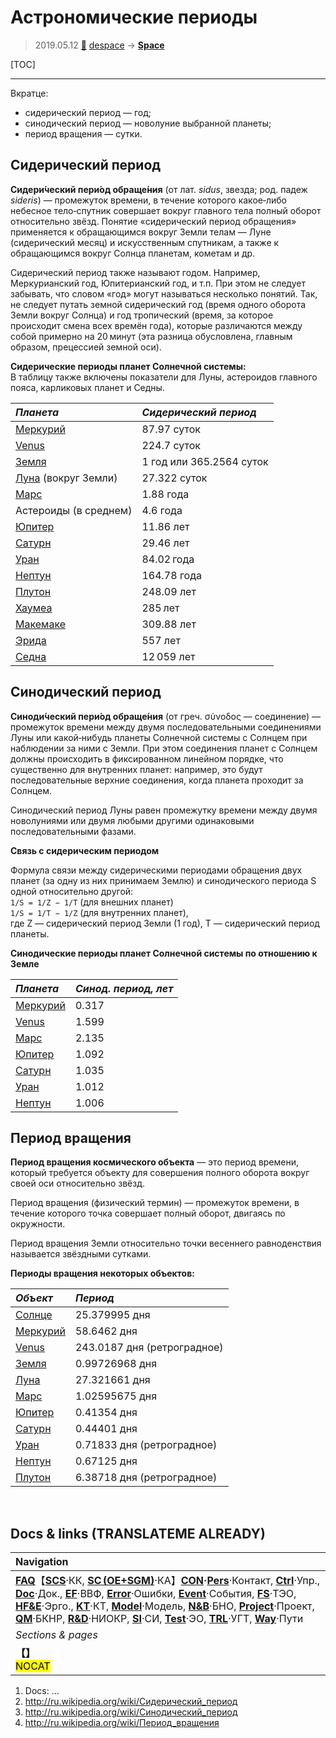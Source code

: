 # Астрономические периоды
> 2019.05.12 [🚀](../index/index.md) [despace](index.md) → **[Space](index.md)**

[TOC]

---

Вкратце:

   - сидерический период — год;
   - синодический период — новолуние выбранной планеты;
   - период вращения — сутки.


## Сидерический период
**Сидери́ческий пери́од обраще́ния** (от лат. *sidus*, звезда; род. падеж *sideris*) — промежуток времени, в течение которого какое‑либо небесное тело‑спутник совершает вокруг главного тела полный оборот относительно звёзд. Понятие «сидерический период обращения» применяется к обращающимся вокруг Земли телам — Луне (сидерический месяц) и искусственным спутникам, а также к обращающимся вокруг Солнца планетам, кометам и др.

Сидерический период также называют годом. Например, Меркурианский год, Юпитерианский год, и т.п. При этом не следует забывать, что словом «год» могут называться несколько понятий. Так, не следует путать земной сидерический год (время одного оборота Земли вокруг Солнца) и год тропический (время, за которое происходит смена всех времён года), которые различаются между собой примерно на 20 минут (эта разница обусловлена, главным образом, прецессией земной оси).

**Сидерические периоды планет Солнечной системы:**  
В таблицу также включены показатели для Луны, астероидов главного пояса, карликовых планет и Седны.

|*Планета*|*Сидерический период*|
|:--|:--|
|[Меркурий](mercury.md)|87.97 суток|
|[Venus](venus.md)|224.7 суток|
|[Земля](earth.md)|1 год или 365.2564 суток|
|[Луна](moon.md) (вокруг Земли)|27.322 суток|
|[Марс](mars.md)|1.88 года|
|Астероиды (в среднем)|4.6 года|
|[Юпитер](jupiter.md)|11.86 лет|
|[Сатурн](saturn.md)|29.46 лет|
|[Уран](uranus.md)|84.02 года|
|[Нептун](neptune.md)|164.78 года|
|[Плутон](pluto.md)|248.09 лет|
|[Хаумеа](haumea.md)|285 лет|
|[Макемаке](makemake.md)|309.88 лет|
|[Эрида](eris.md)|557 лет|
|[Седна](sedna.md)|12 059 лет|



## Синодический период
**Синоди́ческий пери́од обраще́ния** (от греч. σύνοδος — соединение) — промежуток времени между двумя последовательными соединениями Луны или какой‑нибудь планеты Солнечной системы с Солнцем при наблюдении за ними с Земли. При этом соединения планет с Солнцем должны происходить в фиксированном линейном порядке, что существенно для внутренних планет: например, это будут последовательные верхние соединения, когда планета проходит за Солнцем.

Синодический период Луны равен промежутку времени между двумя новолуниями или двумя любыми другими одинаковыми последовательными фазами.

**Связь с сидерическим периодом**

Формула связи между сидерическими периодами обращения двух планет (за одну из них принимаем Землю) и синодического периода S одной относительно другой:  
`1/S = 1/Z − 1/T` (для внешних планет)  
`1/S = 1/T − 1/Z` (для внутренних планет),  
где Z — сидерический период Земли (1 год), Т — сидерический период планеты.

**Синодические периоды планет Солнечной системы по отношению к Земле**

|*Планета*|*Синод. период, лет*|
|:--|:--|
|[Меркурий](mercury.md)|0.317|
|[Venus](venus.md)|1.599|
|[Марс](mars.md)|2.135|
|[Юпитер](jupiter.md)|1.092|
|[Сатурн](saturn.md)|1.035|
|[Уран](uranus.md)|1.012|
|[Нептун](neptune.md)|1.006|



## Период вращения
**Период вращения космического объекта** — это период времени, который требуется объекту для совершения полного оборота вокруг своей оси относительно звёзд.

Период вращения (физический термин) — промежуток времени, в течение которого точка совершает полный оборот, двигаясь по окружности.

Период вращения Земли относительно точки весеннего равноденствия называется звёздными сутками.

**Периоды вращения некоторых объектов:**

|*Объект*|*Период*|
|:--|:--|
|[Солнце](sun.md)|25.379995 дня|
|[Меркурий](mercury.md)|58.6462 дня|
|[Venus](venus.md)|243.0187 дня (ретроградное)|
|[Земля](earth.md)|0.99726968 дня|
|[Луна](moon.md)|27.321661 дня|
|[Марс](mars.md)|1.02595675 дня|
|[Юпитер](jupiter.md)|0.41354 дня|
|[Сатурн](saturn.md)|0.44401 дня|
|[Уран](uranus.md)|0.71833 дня (ретроградное)|
|[Нептун](neptune.md)|0.67125 дня|
|[Плутон](pluto.md)|6.38718 дня (ретроградное)|



<p style="page-break-after:always"> </p>

## Docs & links (TRANSLATEME ALREADY)
|Navigation|
|:--|
|**[FAQ](faq.md)**【**[SCS](scs.md)**·КК, **[SC (OE+SGM)](sc.md)**·КА】**[CON](contact.md)·[Pers](person.md)**·Контакт, **[Ctrl](control.md)**·Упр., **[Doc](doc.md)**·Док., **[EF](ef.md)**·ВВФ, **[Error](error.md)**·Ошибки, **[Event](event.md)**·События, **[FS](fs.md)**·ТЭО, **[HF&E](hfe.md)**·Эрго., **[KT](kt.md)**·КТ, **[Model](model.md)**·Модель, **[N&B](nnb.md)**·БНО, **[Project](project.md)**·Проект, **[QM](qm.md)**·БКНР, **[R&D](rnd.md)**·НИОКР, **[SI](si.md)**·СИ, **[Test](test.md)**·ЭО, **[TRL](trl.md)**·УГТ, **[Way](way.md)**·Пути|
|*Sections & pages*|
|**【[](.md)】**<br> <mark>NOCAT</mark>|

   1. Docs: …
   1. <http://ru.wikipedia.org/wiki/Сидерический_период>
   1. <http://ru.wikipedia.org/wiki/Синодический_период>
   1. <http://ru.wikipedia.org/wiki/Период_вращения>
